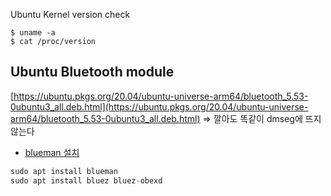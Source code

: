 Ubuntu Kernel version check
```shell
$ uname -a
$ cat /proc/version
```


## Ubuntu Bluetooth module
[https://ubuntu.pkgs.org/20.04/ubuntu-universe-arm64/bluetooth_5.53-0ubuntu3_all.deb.html](https://ubuntu.pkgs.org/20.04/ubuntu-universe-arm64/bluetooth_5.53-0ubuntu3_all.deb.html) => 깔아도 똑같이 dmseg에 뜨지 않는다
- [blueman 설치](https://linux.how2shout.com/how-to-install-blueman-on-linux-mint-or-ubuntu-20-04/)
```python
sudo apt install blueman
sudo apt install bluez bluez-obexd
```
